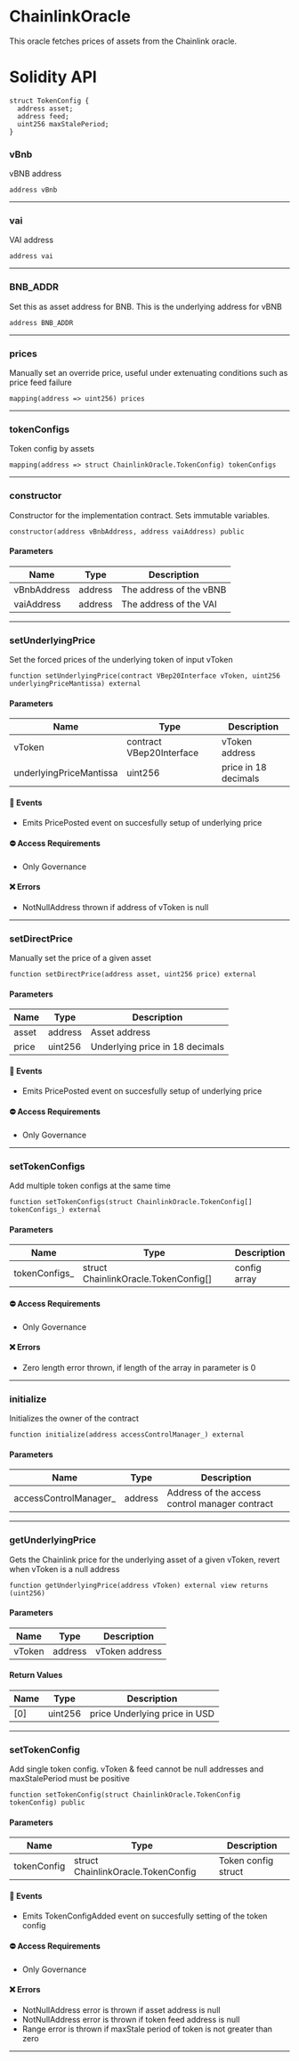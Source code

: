 # ChainlinkOracle

This oracle fetches prices of assets from the Chainlink oracle.

# Solidity API

```solidity
struct TokenConfig {
  address asset;
  address feed;
  uint256 maxStalePeriod;
}
```

### vBnb

vBNB address

```solidity
address vBnb
```

---

### vai

VAI address

```solidity
address vai
```

---

### BNB_ADDR

Set this as asset address for BNB. This is the underlying address for vBNB

```solidity
address BNB_ADDR
```

---

### prices

Manually set an override price, useful under extenuating conditions such as price feed failure

```solidity
mapping(address => uint256) prices
```

---

### tokenConfigs

Token config by assets

```solidity
mapping(address => struct ChainlinkOracle.TokenConfig) tokenConfigs
```

---

### constructor

Constructor for the implementation contract. Sets immutable variables.

```solidity
constructor(address vBnbAddress, address vaiAddress) public
```

#### Parameters

| Name        | Type    | Description             |
| ----------- | ------- | ----------------------- |
| vBnbAddress | address | The address of the vBNB |
| vaiAddress  | address | The address of the VAI  |

---

### setUnderlyingPrice

Set the forced prices of the underlying token of input vToken

```solidity
function setUnderlyingPrice(contract VBep20Interface vToken, uint256 underlyingPriceMantissa) external
```

#### Parameters

| Name                    | Type                     | Description          |
| ----------------------- | ------------------------ | -------------------- |
| vToken                  | contract VBep20Interface | vToken address       |
| underlyingPriceMantissa | uint256                  | price in 18 decimals |

#### 📅 Events

- Emits PricePosted event on succesfully setup of underlying price

#### ⛔️ Access Requirements

- Only Governance

#### ❌ Errors

- NotNullAddress thrown if address of vToken is null

---

### setDirectPrice

Manually set the price of a given asset

```solidity
function setDirectPrice(address asset, uint256 price) external
```

#### Parameters

| Name  | Type    | Description                     |
| ----- | ------- | ------------------------------- |
| asset | address | Asset address                   |
| price | uint256 | Underlying price in 18 decimals |

#### 📅 Events

- Emits PricePosted event on succesfully setup of underlying price

#### ⛔️ Access Requirements

- Only Governance

---

### setTokenConfigs

Add multiple token configs at the same time

```solidity
function setTokenConfigs(struct ChainlinkOracle.TokenConfig[] tokenConfigs_) external
```

#### Parameters

| Name           | Type                                 | Description  |
| -------------- | ------------------------------------ | ------------ |
| tokenConfigs\_ | struct ChainlinkOracle.TokenConfig[] | config array |

#### ⛔️ Access Requirements

- Only Governance

#### ❌ Errors

- Zero length error thrown, if length of the array in parameter is 0

---

### initialize

Initializes the owner of the contract

```solidity
function initialize(address accessControlManager_) external
```

#### Parameters

| Name                   | Type    | Description                                    |
| ---------------------- | ------- | ---------------------------------------------- |
| accessControlManager\_ | address | Address of the access control manager contract |

---

### getUnderlyingPrice

Gets the Chainlink price for the underlying asset of a given vToken, revert when vToken is a null address

```solidity
function getUnderlyingPrice(address vToken) external view returns (uint256)
```

#### Parameters

| Name   | Type    | Description    |
| ------ | ------- | -------------- |
| vToken | address | vToken address |

#### Return Values

| Name | Type    | Description                   |
| ---- | ------- | ----------------------------- |
| [0]  | uint256 | price Underlying price in USD |

---

### setTokenConfig

Add single token config. vToken & feed cannot be null addresses and maxStalePeriod must be positive

```solidity
function setTokenConfig(struct ChainlinkOracle.TokenConfig tokenConfig) public
```

#### Parameters

| Name        | Type                               | Description         |
| ----------- | ---------------------------------- | ------------------- |
| tokenConfig | struct ChainlinkOracle.TokenConfig | Token config struct |

#### 📅 Events

- Emits TokenConfigAdded event on succesfully setting of the token config

#### ⛔️ Access Requirements

- Only Governance

#### ❌ Errors

- NotNullAddress error is thrown if asset address is null
- NotNullAddress error is thrown if token feed address is null
- Range error is thrown if maxStale period of token is not greater than zero

---

